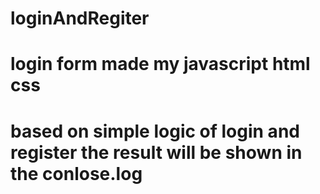 # loginAndRegiter
# login form made my javascript html css 
# based on simple logic of login and register the result will be shown in the conlose.log
